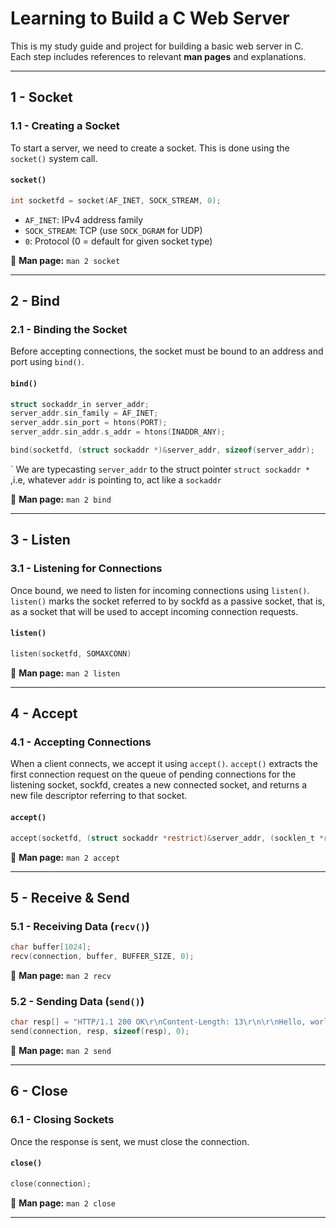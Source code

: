 # Learning to Build a C Web Server

This is my study guide and project for building a basic web server in C.  
Each step includes references to relevant **man pages** and explanations.

---

## 1 - Socket

### 1.1 - Creating a Socket

To start a server, we need to create a socket. This is done using the `socket()` system call.

#### `socket()`

```c
int socketfd = socket(AF_INET, SOCK_STREAM, 0);
```

- `AF_INET`: IPv4 address family
- `SOCK_STREAM`: TCP (use `SOCK_DGRAM` for UDP)
- `0`: Protocol (0 = default for given socket type)

📖 **Man page:** `man 2 socket`

---

## 2 - Bind

### 2.1 - Binding the Socket

Before accepting connections, the socket must be bound to an address and port using `bind()`.

#### `bind()`

```c
struct sockaddr_in server_addr;
server_addr.sin_family = AF_INET;
server_addr.sin_port = htons(PORT);
server_addr.sin_addr.s_addr = htons(INADDR_ANY);

bind(socketfd, (struct sockaddr *)&server_addr, sizeof(server_addr);
```

´
We are typecasting `server_addr` to the struct pointer `struct sockaddr *` ,i.e, whatever `addr` is pointing to, act like a `sockaddr`

📖 **Man page:** `man 2 bind`

---

## 3 - Listen

### 3.1 - Listening for Connections

Once bound, we need to listen for incoming connections using `listen()`.
`listen()` marks the socket referred to by sockfd as a passive socket, that is, as a socket that will be used to accept incoming connection requests.

#### `listen()`

```c
listen(socketfd, SOMAXCONN)
```

📖 **Man page:** `man 2 listen`

---

## 4 - Accept

### 4.1 - Accepting Connections

When a client connects, we accept it using `accept()`.
`accept()` extracts the first connection request on the queue of pending connections for the listening socket, sockfd, creates a new connected socket, and returns a new file descriptor referring to that socket.

#### `accept()`

```c
accept(socketfd, (struct sockaddr *restrict)&server_addr, (socklen_t *restrict)&server_addrlen)
```

📖 **Man page:** `man 2 accept`

---

## 5 - Receive & Send

### 5.1 - Receiving Data (`recv()`)

```c
char buffer[1024];
recv(connection, buffer, BUFFER_SIZE, 0);
```

📖 **Man page:** `man 2 recv`

### 5.2 - Sending Data (`send()`)

```c
char resp[] = "HTTP/1.1 200 OK\r\nContent-Length: 13\r\n\r\nHello, world!";
send(connection, resp, sizeof(resp), 0);
```

📖 **Man page:** `man 2 send`

---

## 6 - Close

### 6.1 - Closing Sockets

Once the response is sent, we must close the connection.

#### `close()`

```c
close(connection);
```

📖 **Man page:** `man 2 close`

---
